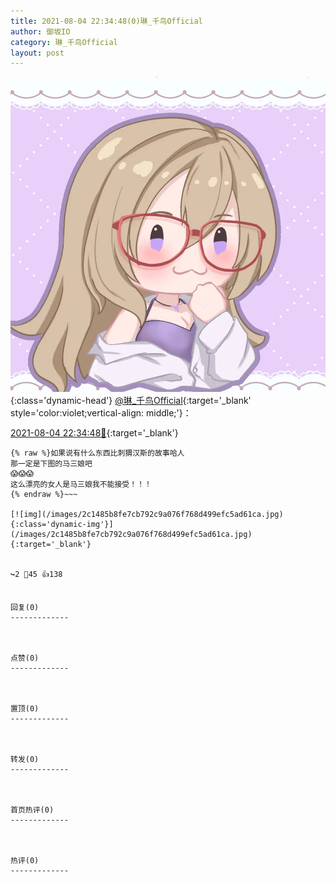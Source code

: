 ```yaml
---
title: 2021-08-04 22:34:48(0)琳_千鸟Official
author: 御坂IO
category: 琳_千鸟Official
layout: post
---
```


![img](/images/c0a88f85ebd0d056f37b114e0748e69556c8b488.jpg){:class='dynamic-head'}
[@琳_千鸟Official](https://space.bilibili.com/1620923329/dynamic){:target='_blank' style='color:violet;vertical-align: middle;'}：

[2021-08-04 22:34:48🔗](https://t.bilibili.com/555121464995270744){:target='_blank'}

~~~
{% raw %}如果说有什么东西比刺猬汉斯的故事哈人
那一定是下图的马三娘吧
😱😱😱
这么漂亮的女人是马三娘我不能接受！！！
{% endraw %}~~~

[![img](/images/2c1485b8fe7cb792c9a076f768d499efc5ad61ca.jpg){:class='dynamic-img'}](/images/2c1485b8fe7cb792c9a076f768d499efc5ad61ca.jpg){:target='_blank'}


↪️2 💬45 👍138


回复(0)
-------------



点赞(0)
-------------



置顶(0)
-------------



转发(0)
-------------



首页热评(0)
-------------



热评(0)
-------------



